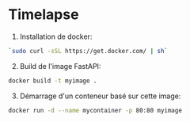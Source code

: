 # Timelapse

1. Installation de docker:
```bash
`sudo curl -sSL https://get.docker.com/ | sh`
```

2. Build de l'image FastAPI:
```bash
docker build -t myimage .
```

3. Démarrage d'un conteneur basé sur cette image:
```bash
docker run -d --name mycontainer -p 80:80 myimage
```

